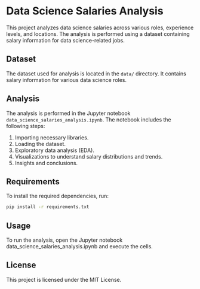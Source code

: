 # Data Science Salaries Analysis

This project analyzes data science salaries across various roles, experience levels, and locations. The analysis is performed using a dataset containing salary information for data science-related jobs.

## Dataset

The dataset used for analysis is located in the `data/` directory. It contains salary information for various data science roles.

## Analysis

The analysis is performed in the Jupyter notebook `data_science_salaries_analysis.ipynb`. The notebook includes the following steps:

1. Importing necessary libraries.
2. Loading the dataset.
3. Exploratory data analysis (EDA).
4. Visualizations to understand salary distributions and trends.
5. Insights and conclusions.

## Requirements

To install the required dependencies, run:
```sh
pip install -r requirements.txt
```

## Usage

To run the analysis, open the Jupyter notebook data_science_salaries_analysis.ipynb and execute the cells.

## License
This project is licensed under the MIT License.